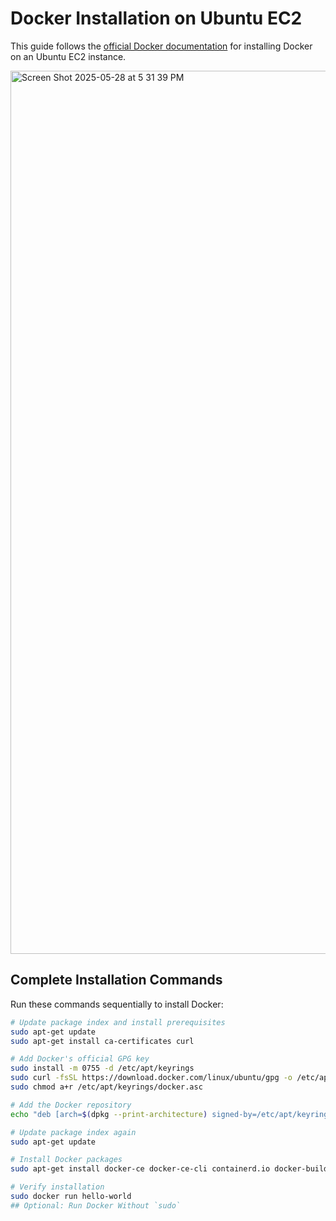 # Docker Installation on Ubuntu EC2

This guide follows the [official Docker documentation](https://docs.docker.com/engine/install/ubuntu/) for installing Docker on an Ubuntu EC2 instance.

<img width="1413" alt="Screen Shot 2025-05-28 at 5 31 39 PM" src="https://github.com/user-attachments/assets/eaeebd03-6928-4239-9dd1-8ec7759deec2" />

## Complete Installation Commands

Run these commands sequentially to install Docker:

```bash
# Update package index and install prerequisites
sudo apt-get update
sudo apt-get install ca-certificates curl

# Add Docker's official GPG key
sudo install -m 0755 -d /etc/apt/keyrings
sudo curl -fsSL https://download.docker.com/linux/ubuntu/gpg -o /etc/apt/keyrings/docker.asc
sudo chmod a+r /etc/apt/keyrings/docker.asc

# Add the Docker repository
echo "deb [arch=$(dpkg --print-architecture) signed-by=/etc/apt/keyrings/docker.asc] https://download.docker.com/linux/ubuntu $(. /etc/os-release && echo "${UBUNTU_CODENAME:-$VERSION_CODENAME}") stable" | sudo tee /etc/apt/sources.list.d/docker.list > /dev/null

# Update package index again
sudo apt-get update

# Install Docker packages
sudo apt-get install docker-ce docker-ce-cli containerd.io docker-buildx-plugin docker-compose-plugin

# Verify installation
sudo docker run hello-world
## Optional: Run Docker Without `sudo`
